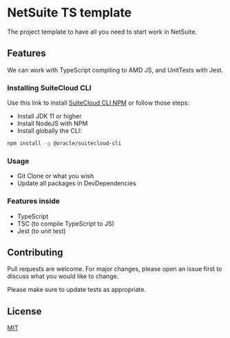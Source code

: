 # NetSuite TS template

The project template to have all you need to start work in NetSuite.

## Features

We can work with TypeScript compiling to AMD JS, and UnitTests with Jest.


### Installing SuiteCloud CLI

Use this link to install [SuiteCloud CLI NPM](https://www.npmjs.com/package/@oracle/suitecloud-cli) or follow those steps:


* Install JDK 11 or higher
* Install NodeJS with NPM
* Install globally the CLI:
```bash
npm install -g @oracle/suitecloud-cli
``` 


### Usage

* Git Clone or what you wish
* Update all packages in DevDependencies

### Features inside

* TypeScript
* TSC (to compile TypeScript to JS)
* Jest (to unit test)

## Contributing
Pull requests are welcome. For major changes, please open an issue first to discuss what you would like to change.

Please make sure to update tests as appropriate.

## License
[MIT](https://choosealicense.com/licenses/mit/)